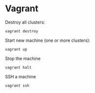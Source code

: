 # Vagrant

Destroy all clusters:

```
vagrant destroy
```

Start new machine (one or more clusters):

```
vagrant up
```

Stop the machine

```
vagrant halt
```

SSH a machine

```
vagrant ssh
```